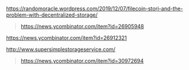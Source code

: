 https://randomoracle.wordpress.com/2019/12/07/filecoin-storj-and-the-problem-with-decentralized-storage/
> https://news.ycombinator.com/item?id=26905948

https://news.ycombinator.com/item?id=26912321

http://www.supersimplestorageservice.com/
> https://news.ycombinator.com/item?id=30972694
